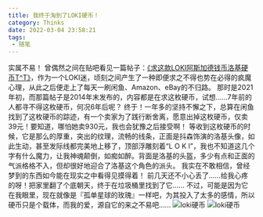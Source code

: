 ```yaml
---
title: 我终于淘到了LOKI硬币！
category: Thinks
date: 2022-03-04 23:58:21
tags: 
 - 随笔
---
```

实属不易！
曾偶然之间在贴吧看见一篇帖子：<a href="https://tieba.baidu.com/p/3464027189?red_tag=0110544845">《求这款LOKI阿斯加德钱币洛基硬币T^T》</a>，作为一个LOKI迷，顷刻之间产生了一种即便求之不得也势在必得的疯魔心理，从此之后便走上了每天一刷闲鱼、Amazon、eBay的不归路。
那时是2021年初，而那篇帖子是2014年末发布的，内容都是在求这枚硬币，试想......7年前的人都寻不得这枚硬币，何况6年后呢？
终于！一年多的坚持不懈之下，总算在闲鱼找到了这枚硬币的踪迹，有一个卖家为了践行断舍离，愿意出掉这枚硬币，仅卖39元！要知道，哪怕她卖930元，我也会犹豫之后接受啊！
等收到这枚硬币的时候，它是那么的厚重，突出的纹理，流畅的线条，正面是抖森饰演的洛基头像，如此生动，甚至发际线都完美地上移了，顶部浮雕刻着“L O K I”，我也不知道这几个字有什么魔力，让我神魂颠倒，如痴如醉。背面是洛基的头盔，多少有点和正面的气派格格不入，但却很好地迎合了洛基这个角色的派头。
我实在不敢相信，曾经梦到的东西如今能在现实之中看得见摸得着！
前几天还不小心丢了......给我心疼的呀！把家里翻了个底朝天，终于在垃圾桶里找到了它......
不过，可能是因为它在我眼里，现在就像是『孤单星球的玫瑰』一样吧，为其投入了太多的感情，所以硬币只是个载体，而我的爱，源自它的来之不易吧......
![loki硬币](/images/loki-1.jpg)
![loki硬币](/images/loki-2.jpg)